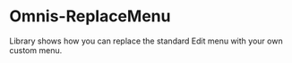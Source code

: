# Omnis-ReplaceMenu
Library shows how you can replace the standard Edit menu with your own custom menu.
